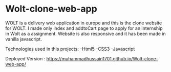 # Wolt-clone-web-app
WOLT is a delivery web application in europe and this is the clone website for WOLT.
I made only index and addtoCart page to apply for an internship in Wolt as a assignment.
Website is also responsive and it has been made in vanilla javascript.

Technologies used in this projects:
-Html5
-CSS3
-Javascript

Deployed Version : https://muhammadhussain1701.github.io/Wolt-clone-web-app/
